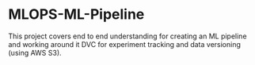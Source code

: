 # MLOPS-ML-Pipeline
This project covers end to end understanding for creating an ML pipeline and working around it DVC for experiment tracking and data versioning (using AWS S3).
